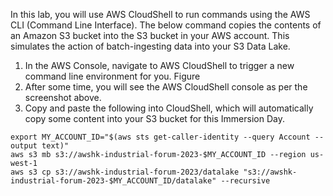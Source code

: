 In this lab, you will use AWS CloudShell to run commands using the AWS CLI (Command Line Interface). The below command copies the contents of an Amazon S3 bucket into the S3 bucket in your AWS account. This simulates the action of batch-ingesting data into your S3 Data Lake.

1. In the AWS Console, navigate to AWS CloudShell  to trigger a new command line environment for you. Figure
2. After some time, you will see the AWS CloudShell console as per the screenshot above.
3. Copy and paste the following into CloudShell, which will automatically copy some content into your S3 bucket for this Immersion Day.

```
export MY_ACCOUNT_ID="$(aws sts get-caller-identity --query Account --output text)"
aws s3 mb s3://awshk-industrial-forum-2023-$MY_ACCOUNT_ID --region us-west-1
aws s3 cp s3://awshk-industrial-forum-2023/datalake "s3://awshk-industrial-forum-2023-$MY_ACCOUNT_ID/datalake" --recursive
```

